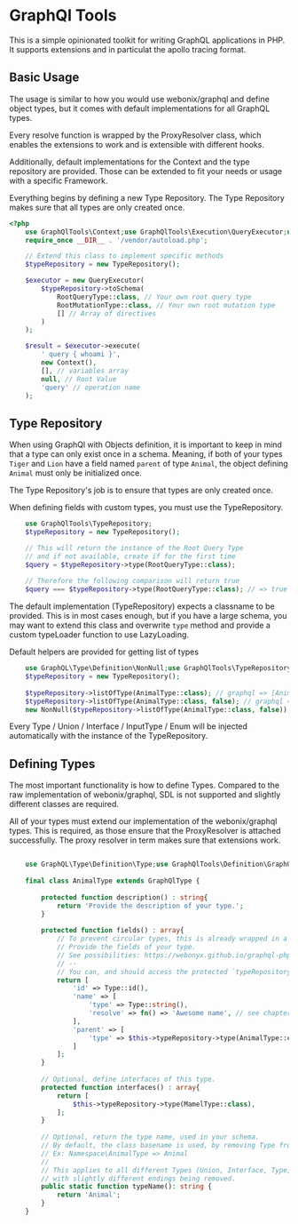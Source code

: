 # GraphQl Tools

This is a simple opinionated toolkit for writing GraphQL applications in PHP. It supports extensions and in particulat the apollo tracing format.

## Basic Usage

The usage is similar to how you would use webonix/graphql and define object types, but it comes with default implementations for all GraphQL types.

Every resolve function is wrapped by the ProxyResolver class, which enables the extensions to work and is extensible with different hooks. 

Additionally, default implementations for the Context and the type repository are provided. Those can be extended to fit your needs or usage with a specific Framework.

Everything begins by defining a new Type Repository. The Type Repository makes sure that all types are only created once.

```php
<?php
    use GraphQlTools\Context;use GraphQlTools\Execution\QueryExecutor;use GraphQlTools\TypeRepository;
    require_once __DIR__ . '/vendor/autoload.php';   

    // Extend this class to implement specific methods
    $typeRepository = new TypeRepository();

    $executor = new QueryExecutor(
        $typeRepository->toSchema(
            RootQueryType::class, // Your own root query type
            RootMutationType::class, // Your own root mutation type
            [] // Array of directives
        )
    );

    $result = $executor->execute(
        ' query { whoami }',
        new Context(),
        [], // variables array
        null, // Root Value
        'query' // operation name
    );
```

## Type Repository

When using GraphQl with Objects definition, it is important to keep in mind that a type can only exist once in a schema.
Meaning, if both of your types `Tiger` and `Lion` have a field named `parent` of type `Animal`, the object defining `Animal` must only be initialized once.

The Type Repository's job is to ensure that types are only created once.

When defining fields with custom types, you must use the TypeRepository.

```php
    use GraphQlTools\TypeRepository;
    $typeRepository = new TypeRepository();

    // This will return the instance of the Root Query Type
    // and if not available, create if for the first time
    $query = $typeRepository->type(RootQueryType::class);
    
    // Therefore the following comparison will return true
    $query === $typeRepository->type(RootQueryType::class); // => true
```

The default implementation (TypeRepository) expects a classname to be provided. This is in most cases enough, but if you have a large schema, you may want to extend this class and overwrite `type` method and provide a custom typeLoader function to use LazyLoading.

Default helpers are provided for getting list of types

```php
    use GraphQL\Type\Definition\NonNull;use GraphQlTools\TypeRepository;
    $typeRepository = new TypeRepository();
    
    $typeRepository->listOfType(AnimalType::class); // graphql => [Animal]
    $typeRepository->listOfType(AnimalType::class, false); // graphql => [Animal!]
    new NonNull($typeRepository->listOfType(AnimalType::class, false)); // graphql => [Animal!]!
```

Every Type / Union / Interface / InputType / Enum will be injected automatically with the instance of the TypeRepository.

## Defining Types

The most important functionality is how to define Types. Compared to the raw implementation of webonix/graphql, SDL is not supported and slightly different classes are required.

All of your types must extend our implementation of the webonix/graphql types. This is required, as those ensure that the ProxyResolver is attached successfully. The proxy resolver in term makes sure that extensions work.

```php

    use GraphQL\Type\Definition\Type;use GraphQlTools\Definition\GraphQlType;
    
    final class AnimalType extends GraphQlType {
        
        protected function description() : string{
            return 'Provide the description of your type.';
        }
        
        protected function fields() : array{
            // To prevent circular types, this is already wrapped in a closure
            // Provide the fields of your type.
            // See possibilities: https://webonyx.github.io/graphql-php/type-definitions/object-types/
            // --
            // You can, and should access the protected `typeRepository` to reference your own types:
            return [
                'id' => Type::id(),
                'name' => [
                    'type' => Type::string(),
                    'resolve' => fn() => 'Awesome name', // see chapter Resolve for more details
                ],
                'parent' => [
                    'type' => $this->typeRepository->type(AnimalType::class)
                ]               
            ];
        }
        
        // Optional, define interfaces of this type.
        protected function interfaces() : array{
            return [
                $this->typeRepository->type(MamelType::class),
            ];
        }
        
        // Optional, return the type name, used in your schema.
        // By default, the class basename is used, by removing Type from it
        // Ex: Namespace\AnimalType => Animal
        // 
        // This applies to all different Types (Union, Interface, Type, InputType, Enum)
        // with slightly different endings being removed.
        public static function typeName(): string {
            return 'Animal';
        }  
    }
```

